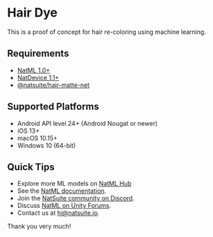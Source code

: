 # Hair Dye
This is a proof of concept for hair re-coloring using machine learning.

## Requirements
- [NatML 1.0+](https://github.com/natsuite/NatML)
- [NatDevice 1.1+](https://assetstore.unity.com/packages/tools/integration/natdevice-media-device-api-162053)
- [@natsuite/hair-matte-net](https://hub.natsuite.io/predictor/@natsuite/hair-matte-net)

## Supported Platforms
- Android API level 24+ (Android Nougat or newer)
- iOS 13+
- macOS 10.15+
- Windows 10 (64-bit)

## Quick Tips
- Explore more ML models on [NatML Hub](https://hub.natsuite.io)
- See the [NatML documentation](https://docs.natsuite.io/natml).
- Join the [NatSuite community on Discord](https://discord.gg/y5vwgXkz2f).
- Discuss [NatML on Unity Forums](https://forum.unity.com/threads/open-beta-natml-machine-learning-runtime.1109339/).
- Contact us at [hi@natsuite.io](mailto:hi@natsuite.io).

Thank you very much!